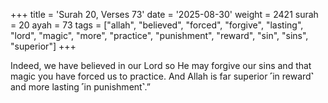 +++
title = 'Surah 20, Verses 73'
date = '2025-08-30'
weight = 2421
surah = 20
ayah = 73
tags = ["allah", "believed", "forced", "forgive", "lasting", "lord", "magic", "more", "practice", "punishment", "reward", "sin", "sins", "superior"]
+++

Indeed, we have believed in our Lord so He may forgive our sins and that magic you have forced us to practice. And Allah is far superior ˹in reward˺ and more lasting ˹in punishment˺.”
